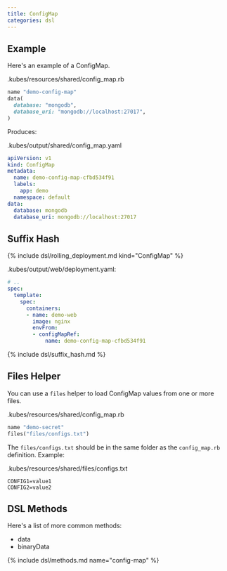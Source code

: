 ```yaml
---
title: ConfigMap
categories: dsl
---
```


## Example

Here's an example of a ConfigMap.

.kubes/resources/shared/config_map.rb

```ruby
name "demo-config-map"
data(
  database: "mongodb",
  database_uri: "mongodb://localhost:27017",
)
```

Produces:

.kubes/output/shared/config_map.yaml

```yaml
apiVersion: v1
kind: ConfigMap
metadata:
  name: demo-config-map-cfbd534f91
  labels:
    app: demo
  namespace: default
data:
  database: mongodb
  database_uri: mongodb://localhost:27017
```

## Suffix Hash

{% include dsl/rolling_deployment.md kind="ConfigMap" %}

.kubes/output/web/deployment.yaml:

```yaml
# ..
spec:
  template:
    spec:
      containers:
      - name: demo-web
        image: nginx
        envFrom:
        - configMapRef:
            name: demo-config-map-cfbd534f91
```

{% include dsl/suffix_hash.md %}

## Files Helper

You can use a `files` helper to load ConfigMap values from one or more files.


.kubes/resources/shared/config_map.rb

```ruby
name "demo-secret"
files("files/configs.txt")
```

The `files/configs.txt` should be in the same folder as the `config_map.rb` definition.  Example:

.kubes/resources/shared/files/configs.txt

    CONFIG1=value1
    CONFIG2=value2

## DSL Methods

Here's a list of more common methods:

* data
* binaryData

{% include dsl/methods.md name="config-map" %}
